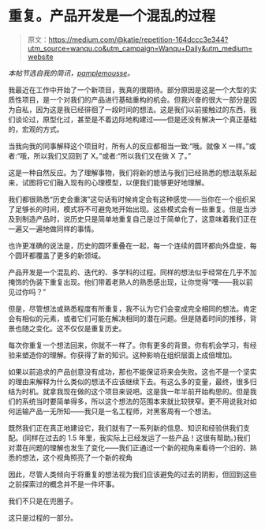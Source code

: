 # 重复。产品开发是一个混乱的过程

> 原文：<https://medium.com/@katie/repetition-164dccc3e344?utm_source=wanqu.co&utm_campaign=Wanqu+Daily&utm_medium=website>



*本帖节选自我的简讯，*[*pamplemousse*](http://tinyletter.com/kt)*。*

我最近在工作中开始了一个新项目，我真的很期待。部分原因是这是一个大型的实质性项目，是一个对我们的产品进行基础重构的机会。但我兴奋的很大一部分是因为自私，因为这是我已经徘徊了一段时间的想法。这是我们以前接触过的东西，我们谈论过，原型化过，甚至是不着边际地构建过——但是还没有解决一个真正基础的，宏观的方式。

当我向我的同事解释这个项目时，所有人的反应都相当一致:“哦。就像 X 一样。”或者:“哦，所以我们又回到了 X。”或者:“所以我们又在做 X 了。”

这是一种自然反应。为了理解事物，我们将新的想法与我们已经熟悉的想法联系起来，试图将它们融入现有的心理模型，以便我们能够更好地理解。

我们都很熟悉“历史会重演”这句话有时候肯定会有这种感觉——当你在一个组织呆了足够长的时间，模式将不可避免地开始出现。这些模式会有一些重复。但是当涉及到制造产品时，说历史只是简单地重复自己是过于简单化了，这意味着我们正在一遍又一遍地做同样的事情。



也许更准确的说法是，历史的圆环重叠在一起，每一个连续的圆环都向外盘旋，每个圆环都覆盖了更多的新领域。

产品开发是一个混乱的、迭代的、多学科的过程。同样的想法似乎经常在几乎不加掩饰的伪装下重复出现。他们带着老熟人的熟悉感出现，让你觉得“嘿——我以前见过你吗？”

但是，尽管想法或熟悉程度有所重复，我不认为它们会变成完全相同的想法。肯定会有相似的元素，或者它们可能在解决相同的潜在问题。但是随着时间的推移，背景也随之变化。这不仅仅是重复历史。

每次你重复一个想法回来，你就不一样了。你有更多的背景。你有机会学习，有经验来塑造你的理解。你获得了新的知识。这种影响在组织层面上成倍增加。

如果以前追求的产品创意没有成功，那也不能保证将来会失败。这也不是一个坚实的理由来解释为什么类似的想法不应该继续下去。有这么多的变量，最终，很多归结为时机。就拿我现在做的这个项目来说吧。这是我一年半前开始构思的。但是我们的系统当时要简单得多，所以这个想法的范围本来就比较狭窄。更不用说我对如何运输产品一无所知——我只是一名工程师，对黑客周有一个想法。

既然我们正在真正地建设它，我们就有了一系列新的信息、知识和经验供我们支配。(同样在过去的 1.5 年里，我实际上已经发运了一些产品！这很有帮助。)我们对潜在问题的理解也发生了变化——我们正通过一个新的视角来看待一个旧的、熟悉的想法，这个视角照亮了一个新的视角

因此，尽管人类倾向于将重复的想法视为我们应该避免的过去的阴影，但回到这些之前探索过的概念并不是一件坏事。

我们不只是在兜圈子。

这只是过程的一部分。



